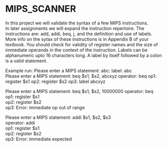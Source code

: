 MIPS_SCANNER
============

In this project we will validate the syntax of a few MIPS instructions.  
In later assignments we will expand the instruction repertoire. The 
instructions are: add, addi, beq, j, and the definition and use of labels.   
More info on the sytax of these instructions is in Appendix B of your textbook. 
You should check for validity of register names and the size of immediate operands 
in the context of the instruction. Labels can be alphanumeric upto 16 characters 
long.  A label by itself followed by a colon is a valid statement.  

Example run: Please enter a MIPS statement: abc: label: abc  
Please enter a MIPS statement: 
  beq $s1, $s2, abcxyz 
    operator: beq 
      op1: register $s1 
      op2: register $s2 
      op3: label abcxyz  

Please enter a MIPS statement: 
  beq $s1, $s2, 10000000 
    operator: beq  
    op1: register $s1  
    op2: register $s2  
    op3: Error: immediate op out of range  

Please enter a MIPS statement: 
  addi $s1, $s2, $s3  
    operator: addi  
    op1: register $s1  
    op2: register $s2  
    op3: Error: immediate expected
